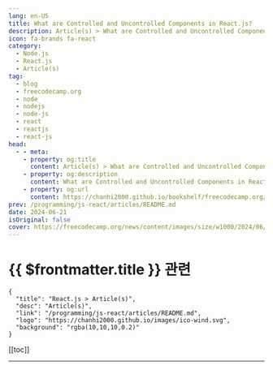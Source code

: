 ```yaml
---
lang: en-US
title: What are Controlled and Uncontrolled Components in React.js?
description: Article(s) > What are Controlled and Uncontrolled Components in React.js?
icon: fa-brands fa-react
category: 
  - Node.js
  - React.js
  - Article(s)
tag: 
  - blog
  - freecodecamp.org
  - node
  - nodejs
  - node-js
  - react
  - reactjs
  - react-js
head:
  - - meta:
    - property: og:title
      content: Article(s) > What are Controlled and Uncontrolled Components in React.js?
    - property: og:description
      content: What are Controlled and Uncontrolled Components in React.js?
    - property: og:url
      content: https://chanhi2000.github.io/bookshelf/freecodecamp.org/what-are-controlled-and-uncontrolled-components-in-react.html
prev: /programming/js-react/articles/README.md
date: 2024-06-21
isOriginal: false
cover: https://freecodecamp.org/news/content/images/size/w1000/2024/06/Ivory-and-Blue-Lavender-Aesthetic-Photo-Collage-Presentation--1-.png
---
```


# {{ $frontmatter.title }} 관련

```component VPCard
{
  "title": "React.js > Article(s)",
  "desc": "Article(s)",
  "link": "/programming/js-react/articles/README.md",
  "logo": "https://chanhi2000.github.io/images/ico-wind.svg",
  "background": "rgba(10,10,10,0.2)"
}
```

[[toc]]

---

<SiteInfo
  name="What are Controlled and Uncontrolled Components in React.js?"
  desc="In React.js, managing form inputs and user interactions is a crucial part of building dynamic web applications.  Two key concepts that developers need to understand are controlled and uncontrolled components. These concepts define how form data is handled within a React component.  Controlled components rely on React state..."
  url="https://freecodecamp.org/news/what-are-controlled-and-uncontrolled-components-in-react/"
  logo="https://cdn.freecodecamp.org/universal/favicons/favicon.ico"
  preview="https://freecodecamp.org/news/content/images/size/w1000/2024/06/Ivory-and-Blue-Lavender-Aesthetic-Photo-Collage-Presentation--1-.png"/>

<!-- TODO: 작성 -->

